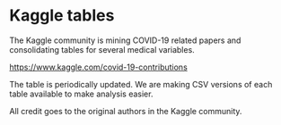 # Kaggle tables

The Kaggle community is mining COVID-19 related papers and consolidating tables for several medical variables.

https://www.kaggle.com/covid-19-contributions

The table is periodically updated. We are making CSV versions of each table available to make analysis easier.

All credit goes to the original authors in the Kaggle community.

